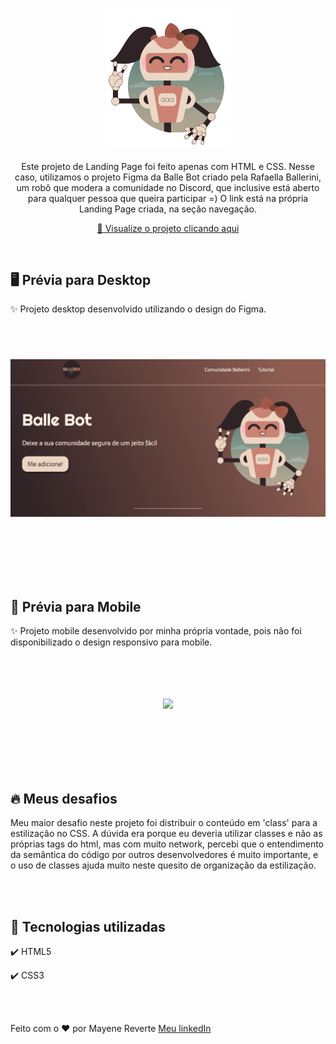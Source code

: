 <h1 align="center">
  <img src="github/image/ballebot.svg" alt="Balle Bot" width="200">
</h1>

<p align="center">Este projeto de Landing Page foi feito apenas com HTML e CSS. Nesse caso, utilizamos o projeto Figma da Balle Bot criado pela Rafaella Ballerini, um robô que modera a comunidade no Discord, que inclusive está aberto para qualquer pessoa que queira participar =) O link está na própria Landing Page criada, na seção navegação.</p>

<div align="center">

 [👀 Visualize o projeto clicando aqui](https://revertemayene.github.io/landingpage-ballebot/)

</div> 

<br>

## 🖥️ Prévia para Desktop

<p align="left">✨ Projeto desktop desenvolvido utilizando o design do Figma.</p>
<br>
<h1 align="center">

  <img src="github/gifs/ballebot-desktop.gif" width="900">

<br><br>
</h1>

## 📱 Prévia para Mobile

<p align="left">✨ Projeto mobile desenvolvido por minha própria vontade, pois não foi disponibilizado o design responsivo para mobile.</p>
<br>
<h1 align="center">

  <img align="center" src="github/gifs/ballebot-mobile.gif" width="400">

<br><br>
</h1>

## 🔥 Meus desafios

<p align= "left">Meu maior desafio neste projeto foi distribuir o conteúdo em 'class' para a estilização no CSS. A dúvida era porque eu deveria utilizar classes e não as próprias tags do html, mas com muito network, percebi que o entendimento da semântica do código por outros desenvolvedores é muito importante, e o uso de classes ajuda muito neste quesito de organização da estilização.</p>

<br><br>


## 🚀 Tecnologias utilizadas

✔️ HTML5

✔️ CSS3

<br><br>

Feito com o ❤️ por Mayene Reverte [Meu linkedIn](https://www.linkedin.com/in/mayenereverte/)

